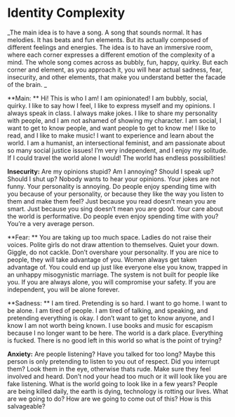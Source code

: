 <h1> Identity Complexity </h1>

_The main idea is to have a song. A song that sounds normal. It has melodies. It has beats and fun elements. But its actually composed of different feelings and energies. The idea is to have an immersive room, where each corner expresses a different emotion of the complexity of a mind. The whole song comes across as bubbly, fun, happy, quirky. But each corner and element, as you approach it, you will hear actual sadness, fear, insecurity, and other elements, that make you understand better the facade of the brain. 
_


**Main: **
Hi! This is who I am! I am opinionated! I am bubbly, social, quirky. I like to say how I feel, I like to express myself and my opinions. I always speak in class. I always make jokes. I like to share my personality with people, and I am not ashamed of showing my character. I am social, I want to get to know people, and want people to get to know me! I like to read, and I like to make music! I want to experience and learn about the world. I am a humanist, an intersectional feminist, and am passionate about so many social justice issues! I’m very independent, and I enjoy my solitude. If I could travel the world alone I would! The world has endless possibilities!

**Insecurity:**
Are my opinions stupid? Am I annoying? Should I speak up? Should I shut up? Nobody wants to hear your opinions. Your jokes are not funny. Your personality is annoying. Do people enjoy spending time with you because of your personality, or because they like the way you listen to them and make them feel? Just because you read doesn’t mean you are smart. Just because you sing doesn’t mean you are good. Your care about the world is performative.   Do people even enjoy spending time with you? You’re a very average person. 

**Fear: **
You are taking up too much space. Ladies do not raise their voices. Polite girls do not draw attention to themselves. Quiet your down. Giggle, do not cackle. Don’t overshare your personality. If you are nice to people, they will take advantage of you. Women always get taken advantage of. You could end up just like everyone else you know, trapped in an unhappy misogynistic marriage. The system is not built for people like you. If you are always alone, you will compromise your safety. If you are independent, you will be alone forever. 

**Sadness: **
I am tired. Pretending is so hard. I want to go home. I want to be alone. I am tired of people. I am tired of talking, and speaking, and pretending everything is okay. I don’t want to get to know anyone, and I know I am not worth being known. I use books and music for escapism because I no longer want to be here. The world is a dark place. Everything is fucked. There is no good left in this world so what is the point of trying?  

**Anxiety:**
Are people listening? Have you talked for too long? Maybe this person is only pretending to listen to you out of respect. Did you interrupt them? Look them in the eye, otherwise thats rude. Make sure they feel involved and heard. Don’t nod your head too much or it will look like you are fake listening. What is the world going to look like in a few years? People are being killed daily, the earth is dying, technology is rotting our lives. What are we going to do? How are we going to come out of this? How is this salvageable? 

